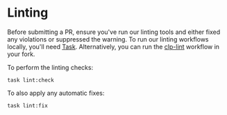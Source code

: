 # Linting

Before submitting a PR, ensure you've run our linting tools and either fixed any violations or
suppressed the warning. To run our linting workflows locally, you'll need [Task]. Alternatively,
you can run the [clp-lint] workflow in your fork.

To perform the linting checks:

```shell
task lint:check
```

To also apply any automatic fixes:

```shell
task lint:fix
```

[clp-lint]: https://github.com/y-scope/clp/blob/main/.github/workflows/clp-lint.yaml
[Task]: https://taskfile.dev/
